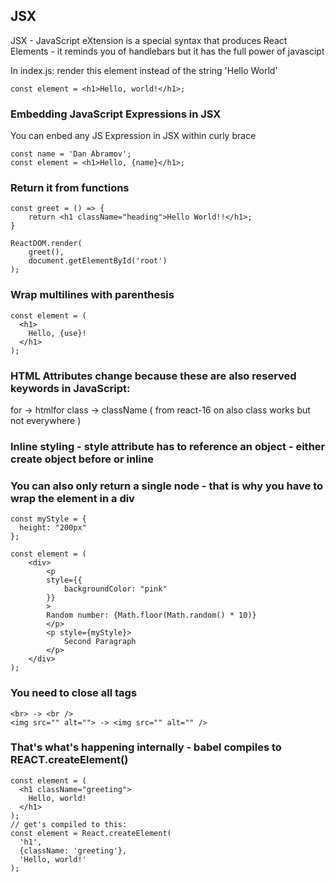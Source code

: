 ## JSX 

JSX - JavaScript eXtension is a special syntax that produces React Elements - it reminds you 
of handlebars but it has the full power of javascipt


In index.js: render this element instead of the string 'Hello World'
```
const element = <h1>Hello, world!</h1>;
```

### Embedding JavaScript Expressions in JSX

You can enbed any JS Expression in JSX within curly brace

```
const name = 'Dan Abramov';
const element = <h1>Hello, {name}</h1>;
```

### Return it from functions
```
const greet = () => {
    return <h1 className="heading">Hello World!!</h1>;
}

ReactDOM.render(
    greet(),
    document.getElementById('root')
);
```

### Wrap multilines with parenthesis
```
const element = (
  <h1>
    Hello, {use}!
  </h1>
);
```


### HTML Attributes change because these are also reserved keywords in JavaScript:
for -> htmlfor
class -> className  ( from react-16 on also class works but not everywhere )



### Inline styling - style attribute has to reference an object - either create object before or inline 
### You can also only return a single node - that is why you have to wrap the element in a div
```
const myStyle = {
  height: "200px"
};

const element = (
    <div>
        <p
        style={{
            backgroundColor: "pink"
        }}
        >
        Random number: {Math.floor(Math.random() * 10)}
        </p>
        <p style={myStyle}>
            Second Paragraph
        </p>
    </div>
);
```

### You need to close all tags 
```
<br> -> <br />
<img src="" alt=""> -> <img src="" alt="" />
```

### That's what's happening internally - babel compiles to REACT.createElement()

```
const element = (
  <h1 className="greeting">
    Hello, world!
  </h1>
);
// get's compiled to this:
const element = React.createElement(
  'h1',
  {className: 'greeting'},
  'Hello, world!'
);
```